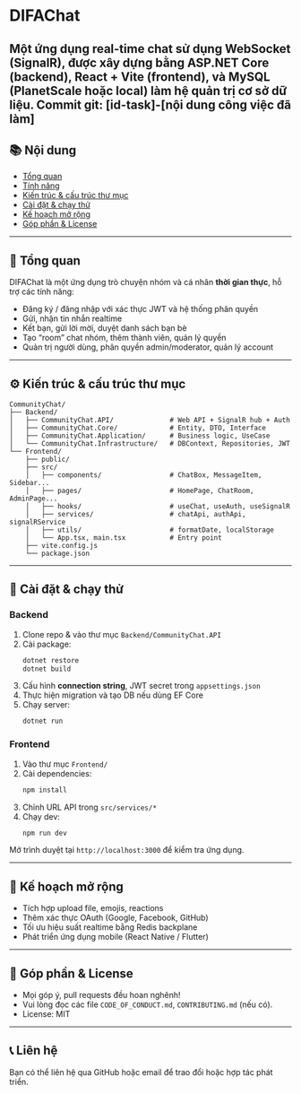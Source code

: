 # DIFAChat

Một ứng dụng **real-time chat** sử dụng WebSocket (SignalR), được xây dựng bằng ASP.NET Core (backend), React + Vite (frontend), và MySQL (PlanetScale hoặc local) làm hệ quản trị cơ sở dữ liệu.
Commit git: [id-task]-[nội dung công việc đã làm]
---

## 📚 Nội dung

- [Tổng quan](#tổng-quan)
- [Tính năng](#tính-năng)
- [Kiến trúc & cấu trúc thư mục](#kiến-trúc--cấu-trúc-thư-mục)
- [Cài đặt & chạy thử](#cài-đặt--chạy-thử)
- [Kế hoạch mở rộng](#kế-hoạch-mở-rộng)
- [Góp phần & License](#góp-phần--license)

---

## 🧱 Tổng quan

DIFAChat là một ứng dụng trò chuyện nhóm và cá nhân **thời gian thực**, hỗ trợ các tính năng:

- Đăng ký / đăng nhập với xác thực JWT và hệ thống phân quyền
- Gửi, nhận tin nhắn realtime
- Kết bạn, gửi lời mời, duyệt danh sách bạn bè
- Tạo “room” chat nhóm, thêm thành viên, quản lý quyền
- Quản trị người dùng, phân quyền admin/moderator, quản lý account

---

## ⚙️ Kiến trúc & cấu trúc thư mục

```plaintext
CommunityChat/
├── Backend/
│   ├── CommunityChat.API/              # Web API + SignalR hub + Auth
│   ├── CommunityChat.Core/             # Entity, DTO, Interface
│   ├── CommunityChat.Application/      # Business logic, UseCase
│   └── CommunityChat.Infrastructure/   # DBContext, Repositories, JWT
└── Frontend/
    ├── public/
    ├── src/
    │   ├── components/                 # ChatBox, MessageItem, Sidebar...
    │   ├── pages/                      # HomePage, ChatRoom, AdminPage...
    │   ├── hooks/                      # useChat, useAuth, useSignalR
    │   ├── services/                   # chatApi, authApi, signalRService
    │   ├── utils/                      # formatDate, localStorage
    │   └── App.tsx, main.tsx           # Entry point
    ├── vite.config.js
    └── package.json
```

---

## 🚀 Cài đặt & chạy thử

### Backend

1. Clone repo & vào thư mục `Backend/CommunityChat.API`
2. Cài package:
   ```bash
   dotnet restore
   dotnet build
   ```
3. Cấu hình **connection string**, JWT secret trong `appsettings.json`
4. Thực hiện migration và tạo DB nếu dùng EF Core
5. Chạy server:
   ```bash
   dotnet run
   ```

### Frontend

1. Vào thư mục `Frontend/`
2. Cài dependencies:
   ```bash
   npm install
   ```
3. Chỉnh URL API trong `src/services/*`
4. Chạy dev:
   ```bash
   npm run dev
   ```

Mở trình duyệt tại `http://localhost:3000` để kiểm tra ứng dụng.

---

## 🎯 Kế hoạch mở rộng

- Tích hợp upload file, emojis, reactions
- Thêm xác thực OAuth (Google, Facebook, GitHub)
- Tối ưu hiệu suất realtime bằng Redis backplane
- Phát triển ứng dụng mobile (React Native / Flutter)

---

## 🤝 Góp phần & License

- Mọi góp ý, pull requests đều hoan nghênh!
- Vui lòng đọc các file `CODE_OF_CONDUCT.md`, `CONTRIBUTING.md` (nếu có).
- License: MIT

---

## 📞 Liên hệ

Bạn có thể liên hệ qua GitHub hoặc email để trao đổi hoặc hợp tác phát triển.
